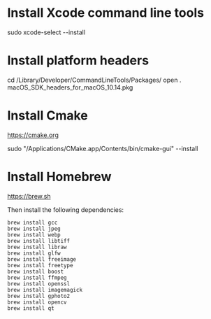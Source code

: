 # Install Xcode command line tools

sudo xcode-select --install


# Install platform headers

cd /Library/Developer/CommandLineTools/Packages/
open .
macOS_SDK_headers_for_macOS_10.14.pkg

# Install Cmake

https://cmake.org

sudo "/Applications/CMake.app/Contents/bin/cmake-gui" --install


# Install Homebrew

https://brew.sh

Then install the following dependencies:

```
brew install gcc
brew install jpeg
brew install webp
brew install libtiff
brew install libraw
brew install glfw
brew install freeimage
brew install freetype
brew install boost
brew install ffmpeg
brew install openssl
brew install imagemagick
brew install gphoto2
brew install opencv
brew install qt
```